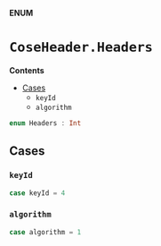 **ENUM**

# `CoseHeader.Headers`

**Contents**

- [Cases](#cases)
  - `keyId`
  - `algorithm`

```swift
enum Headers : Int
```

## Cases
### `keyId`

```swift
case keyId = 4
```

### `algorithm`

```swift
case algorithm = 1
```
